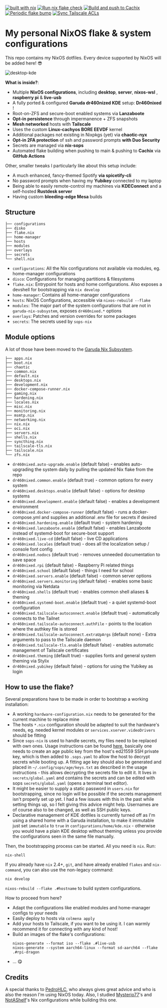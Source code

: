 [![built with nix](https://img.shields.io/static/v1?logo=nixos&logoColor=white&label=&message=Built%20with%20Nix&color=41439a)](https://builtwithnix.org)
[![Run nix flake check](https://github.com/dr460nf1r3/dr460nixed/actions/workflows/flake_check.yml/badge.svg)](https://github.com/dr460nf1r3/dr460nixed/actions/workflows/flake_check.yml) [![Build and push to Cachix](https://github.com/dr460nf1r3/dr460nixed/actions/workflows/build_cache.yml/badge.svg)](https://github.com/dr460nf1r3/dr460nixed/actions/workflows/build_cache.yml) [![Periodic flake bump](https://github.com/dr460nf1r3/dr460nixed/actions/workflows/periodic_bump.yml/badge.svg)](https://github.com/dr460nf1r3/dr460nixed/actions/workflows/periodic_bump.yml) [![Sync Tailscale ACLs](https://github.com/dr460nf1r3/dr460nixed/actions/workflows/tailscale.yml/badge.svg)](https://github.com/dr460nf1r3/dr460nixed/actions/workflows/tailscale.yml)

# My personal NixOS flake & system configurations

This repo contains my NixOS dotfiles. Every device supported by NixOS will be added here! 😎

![desktop-kde](https://i.imgur.com/h3WGSJ4.jpg)

**What is inside?**:

- Multiple **NixOS configurations**, including **desktop**, **server**, **nixos-wsl** , **raspberry pi** & **live-usb**
- A fully ported & configured **Garuda dr460nized KDE** setup: **Dr460nixed** !
- Root-on-ZFS and secure-boot enabled systems via **Lanzaboote**
- **Opt-in persistence** through impermanence + ZFS snapshots
- **Mesh networked** hosts with **Tailscale**
- Uses the custom **Linux-cachyos BORE EEVDF** kernel
- Additional packages not existing in Nixpkgs (yet) via **chaotic-nyx**
- **Opt-in 2FA protection** of ssh and password prompts **with Duo Security**
- Secrets are managed via **nix-sops**
- Automated flake building when pushing to main & pushing to **Cachix** via **GitHub Actions**

Other, smaller tweaks I particularly like about this setup include:

- A much enhanced, fancy-themed Spotify **via spicetify-cli**
- No password prompts when having my **Yubikey** connected to my laptop
- Being able to easily remote-control my machines via **KDEConnect** and a self-hosted **Rustdesk server**
- Having custom **bleeding-edge Mesa** builds

## Structure

```
├── configurations
├── disko
├── flake.nix
├── home-manager
├── hosts
├── modules
├── overlays
├── secrets
└── shell.nix
```

- `configurations`: All the Nix configurations not available via modules, eg. home-manager configurations
- `disco`: Configurations for managing partitions & filesystems
- `flake.nix`: Entrypoint for hosts and home configurations. Also exposes a devshell for bootstrapping via `nix develop`
- `home-manager`: Contains all home-manager configurations
- `hosts`: NixOS Configurations, accessible via `nixos-rebuild --flake`
- `modules`: The major part of the system configurations that are not in `garuda-nix-subsystem`, exposes `dr460nixed.*` options
- `overlays`: Patches and version overrides for some packages
- `secrets`: The secrets used by `sops-nix`

## Module options

A lot of those have been moved to the [Garuda Nix Subsystem](https://gitlab.com/garuda-linux/garuda-nix-subsystem).

```
├── apps.nix
├── boot.nix
├── chaotic
├── common.nix
├── default.nix
├── desktops.nix
├── development.nix
├── docker-compose-runner.nix
├── gaming.nix
├── hardening.nix
├── locales.nix
├── misc.nix
├── monitoring.nix
├── msmtp.nix
├── networking.nix
├── nix.nix
├── oci.nix
├── servers.nix
├── shells.nix
├── syncthing.nix
├── tailscale-tls.nix
├── tailscale.nix
└── zfs.nix
```

- `dr460nixed.auto-upgrade.enable` (default false) - enables auto-upgrading the system daily by pulling the updated Nix flake from the repo
- `dr460nixed.common.enable` (default true) - common options for every system
- `dr460nixed.desktops.enable` (default false) - options for desktop systems
- `dr460nixed.development.enable` (default false) - enables a development environment
- `dr460nixed.docker-compose-runner` (default false) - runs a docker-compose.yml and supplies an additional .env file for secrets if desired
- `dr460nixed.hardening.enable` (default true) - system hardening
- `dr460nixed.lanzaboote.enable` (default false) - enables Lanzaboote instead of systemd-boot for secure-boot support
- `dr460nixed.live-cd` (default false) - live CD applications
- `dr460nixed.locales` (default true) - does all the localization setup / console font config
- `dr460nixed.nodocs` (default true) - removes unneeded documentation to save space
- `dr460nixed.rpi` (default false) - Raspberry Pi related things
- `dr460nixed.school` (default false) - things I need for school
- `dr460nixed.servers.enable` (default false) - common server options
- `dr460nixed.servers.monitoring` (default false) - enables some basic monitoring via Netdata
- `dr460nixed.shells` (default true) - enables common shell aliases & theming
- `dr460nixed.systemd-boot.enable` (default true) - a quiet systemd-boot configuration
- `dr460nixed.tailscale-autoconnect.enable` (default true) - automatically connects to the Tailnet
- `dr460nixed.tailscale-autoconnect.authFile` - points to the location where the authkey file is stored
- `dr460nixed.tailscale-autoconnect.extraUpArgs` (default none) - Extra arguments to pass to the Tailscale daemon
- `dr460nixed.tailscale-tls.enable` (default false) - enables automatic management of Tailscale certificates
- `dr460nixed.theming` (default true) - supplies fonts and general system theming via Stylix
- `dr460nixed.yubikey` (default false) - options for using the Yubikey as login

## How to use the flake?

Several preparations have to be made in order to bootstrap a working installation:

- A working `hardware-configuration.nix` needs to be generated for the current machine to replace mine
- The hosts `*.nix` configuration should be adapted to suit the hardware's needs, eg. needed kernel modules or `services.xserver.videoDrivers` should be fitting
- Since `sops-nix` is used to handle secrets, my files need to be replaced with own ones. Usage instructions can be found [here](https://github.com/Mic92/sops-nix#usage-example), basically one needs to create an age public key from the host's ed21559 SSH private key, which is then added to `.sops.yaml` to allow the host to decrypt secrets while booting up. A fitting age key should also be generated and placed in `~/.config/sops/age/keys.txt` as described in the usage instructions - this allows decrypting the secrets file to edit it. It lives in `secrets/global.yaml` and contains the secrets and can be edited with sops `secrets/global.yaml` (opens a terminal text editor).
- It might be easier to supply a static password in `users.nix` for bootstrapping, since no login will be possible if the secrets management isn't properly set up yet. I had a few issues with this in the past while setting things up, so I felt giving this advice might help. Usernames are of course also to be changed, as well as SSH public keys.
- Declarative management of KDE dotfiles is currently turned off as I'm using a shared home with a Garuda installation, to make it immutable just set `immutable` to `true` in `configurations/home/kde.nix` - otherwise you would have a plain KDE desktop without theming unless you provide the configurations seen in the same file manually.

Then, the bootstrapping process can be started. All you need is `nix`. Run:

```
nix-shell
```

If you already have `nix` 2.4+, `git`, and have already enabled `flakes` and `nix-command`, you can also use the non-legacy command:

```
nix develop
```

`nixos-rebuild --flake .#hostname` to build system configurations.

How to proceed from here?

- Adapt the configurations like enabled modules and home-manager configs to your needs
- Easily deploy to hosts via `colmena apply`
- Add your hosts to Tailscale, if you want to be using it. I can warmly recommend it for connecting with any kind of host!
- Build an images of the flake's configurations:
  ```
  nixos-generate --format iso --flake .#live-usb
  nixos-generate --system aarch64-linux --format sd-aarch64 --flake .#rpi-dragon
  ```
- ... 😋

## Credits

A special thanks to [PedroHLC](https://github.com/pedrohlc), who always gives great advice and who is also the reason I'm using NixOS today. Also, I studied [Mysterio77](https://github.com/Misterio77)'s and [NotAShelf](https://github.com/NotAShelf)'s Nix configurations while building this one.
